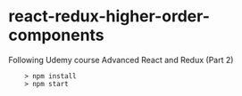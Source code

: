 # react-redux-higher-order-components

Following Udemy course Advanced React and Redux (Part 2)

```
	> npm install
	> npm start
```
